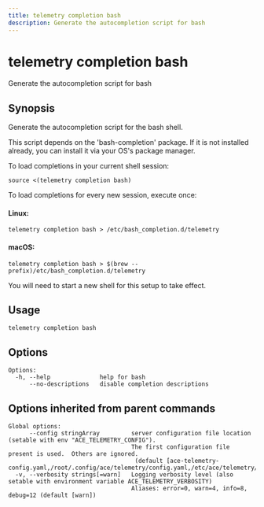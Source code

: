 ```yaml
---
title: telemetry completion bash
description: Generate the autocompletion script for bash
---
```


<!--
This documentation is auto generated by a script.
Please do not edit this file directly.
-->

<!-- markdownlint-disable-next-line single-title -->
# telemetry completion bash

Generate the autocompletion script for bash

## Synopsis

Generate the autocompletion script for the bash shell.

This script depends on the 'bash-completion' package.
If it is not installed already, you can install it via your OS's package manager.

To load completions in your current shell session:

	source <(telemetry completion bash)

To load completions for every new session, execute once:

#### Linux:

	telemetry completion bash > /etc/bash_completion.d/telemetry

#### macOS:

	telemetry completion bash > $(brew --prefix)/etc/bash_completion.d/telemetry

You will need to start a new shell for this setup to take effect.


## Usage

```plaintext
telemetry completion bash
```

## Options

```plaintext
Options:
  -h, --help              help for bash
      --no-descriptions   disable completion descriptions
```

## Options inherited from parent commands

```plaintext
Global options:
      --config stringArray         server configuration file location (setable with env "ACE_TELEMETRY_CONFIG"). 
                                   The first configuration file present is used.  Others are ignored.
                                    (default [ace-telemetry-config.yaml,/root/.config/ace/telemetry/config.yaml,/etc/ace/telemetry/config.yaml])
  -v, --verbosity strings[=warn]   Logging verbosity level (also setable with environment variable ACE_TELEMETRY_VERBOSITY)
                                   Aliases: error=0, warn=4, info=8, debug=12 (default [warn])
```
